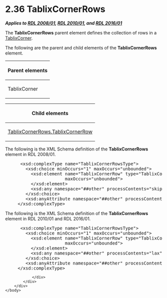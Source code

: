 <html dir="LTR" xmlns:mshelp="http://msdn.microsoft.com/mshelp" xmlns:ddue="http://ddue.schemas.microsoft.com/authoring/2003/5" xmlns:xlink="http://www.w3.org/1999/xlink" xmlns:tool="http://www.microsoft.com/tooltip">
    <head>
        <meta http-equiv="Content-Type" content="text/html; CHARSET=utf-8"></meta>
        <meta name="save" content="history"></meta>
        <title>2.36 TablixCornerRows</title>
        <xml>
            <mshelp:toctitle title="2.36 TablixCornerRows"></mshelp:toctitle>
            <mshelp:rltitle title="[MS-RDL]: TablixCornerRows"></mshelp:rltitle>
            <mshelp:keyword index="A" term="948183cc-8964-471a-a0d6-fc19423aeb08"></mshelp:keyword>
            <mshelp:attr name="DCSext.ContentType" value="open specification"></mshelp:attr>
            <mshelp:attr name="AssetID" value="948183cc-8964-471a-a0d6-fc19423aeb08"></mshelp:attr>
            <mshelp:attr name="TopicType" value="kbRef"></mshelp:attr>
            <mshelp:attr name="DCSext.Title" value="[MS-RDL]: TablixCornerRows" />
        </xml>
    </head>
    <body>
        <div id="header">
            <h1 class="heading">2.36 TablixCornerRows</h1>
        </div>
        <div id="mainSection">
            <div id="mainBody">
                <div id="allHistory" class="saveHistory"></div>
                <div id="sectionSection0" class="section" name="collapseableSection">
                    

<p><b><i>Applies to </i></b><a href="1e855f94-4617-47e4-b89e-0856c6cb420f.md"><b><i>RDL 2008/01</i></b></a><b><i>,
</i></b><a href="3428e690-a348-4ec7-8a6a-8efb42d2cdee.md"><b><i>RDL 2010/01</i></b></a><b><i>,
and </i></b><a href="52ce3983-2bfc-4e72-9359-42aaf5fe4509.md"><b><i>RDL 2016/01</i></b></a></p>

<p>The <b>TablixCornerRows</b> parent element defines the
collection of rows in a <a href="9512a2e6-b1e9-40f6-845a-41b4bf1bc123.md">TablixCorner</a>.</p>

<p>The following are the parent and child elements of the <b>TablixCornerRows</b>
element.</p>

<table>
 <thead>
  <tr>
   <th>
   <p>Parent elements</p>
   </th>
  </tr>
 </thead>
 <tr>
  <td>
  <p>TablixCorner</p>
  </td>
 </tr>
</table>

<p> </p>

<table>
 <thead>
  <tr>
   <th>
   <p>Child elements</p>
   </th>
  </tr>
 </thead>
 <tr>
  <td>
  <p><a href="a5a1dc9f-93ac-4009-a762-372d3d3da3f8.md">TablixCornerRows.TablixCornerRow</a></p>
  </td>
 </tr>
</table>

<p>The following is the XML Schema definition of the <b>TablixCornerRows</b>
element in RDL 2008/01.</p>

<dl>
<dd>
<div><pre> &lt;xsd:complexType name=&quot;TablixCornerRowsType&quot;&gt;
   &lt;xsd:choice minOccurs=&quot;1&quot; maxOccurs=&quot;unbounded&quot;&gt;
     &lt;xsd:element name=&quot;TablixCornerRow&quot; type=&quot;TablixCornerRowType&quot; minOccurs=&quot;1&quot; 
                  maxOccurs=&quot;unbounded&quot;&gt;
     &lt;/xsd:element&gt;
     &lt;xsd:any namespace=&quot;##other&quot; processContents=&quot;skip&quot; /&gt;
   &lt;/xsd:choice&gt;
   &lt;xsd:anyAttribute namespace=&quot;##other&quot; processContents=&quot;skip&quot; /&gt;
&lt;/xsd:complexType&gt;
</pre></div>
</dd></dl>

<p>The following is the XML Schema definition of the <b>TablixCornerRows</b>
element in RDL 2010/01 and RDL 2016/01.</p>

<dl>
<dd>
<div><pre> &lt;xsd:complexType name=&quot;TablixCornerRowsType&quot;&gt;
   &lt;xsd:choice minOccurs=&quot;1&quot; maxOccurs=&quot;unbounded&quot;&gt;
     &lt;xsd:element name=&quot;TablixCornerRow&quot; type=&quot;TablixCornerRowType&quot; minOccurs=&quot;1&quot; 
                  maxOccurs=&quot;unbounded&quot;&gt;
     &lt;/xsd:element&gt;
     &lt;xsd:any namespace=&quot;##other&quot; processContents=&quot;lax&quot; /&gt;
   &lt;/xsd:choice&gt;
   &lt;xsd:anyAttribute namespace=&quot;##other&quot; processContents=&quot;lax&quot; /&gt;
&lt;/xsd:complexType&gt;
</pre></div>
</dd></dl>


                </div>
            </div>
        </div>
    </body>
</html>